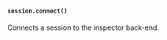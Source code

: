 #### `session.connect()`

<!-- YAML
added: v8.0.0
-->

Connects a session to the inspector back-end.
